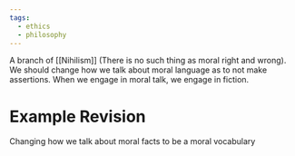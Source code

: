 ```yaml
---
tags:
  - ethics
  - philosophy
---
```

A branch of [[Nihilism]] (There is no such thing as moral right and wrong).
We should change how we talk about moral language as to not make assertions.
When we engage in moral talk, we engage in fiction.
# Example Revision
Changing how we talk about moral facts to be a moral vocabulary